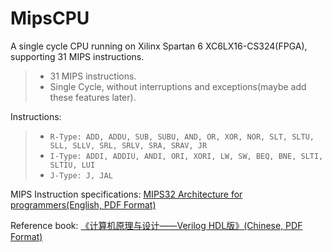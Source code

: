 MipsCPU
=======

A single cycle CPU running on Xilinx Spartan 6 XC6LX16-CS324(FPGA), supporting 31 MIPS instructions.

>*  31 MIPS instructions.
>*  Single Cycle, without interruptions and exceptions(maybe add these features later).

Instructions:
>*  ``R-Type: ADD, ADDU, SUB, SUBU, AND, OR, XOR, NOR, SLT, SLTU, SLL, SLLV, SRL, SRLV, SRA, SRAV, JR``
>*  ``I-Type: ADDI, ADDIU, ANDI, ORI, XORI, LW, SW, BEQ, BNE, SLTI, SLTIU, LUI``
>*  ``J-Type: J, JAL``

MIPS Instruction specifications:
[MIPS32 Architecture for programmers(English, PDF Format)](http://mips246.tongji.edu.cn/file/reference/MIPS32%E6%8C%87%E4%BB%A4%E9%9B%86.pdf)

Reference book:
[《计算机原理与设计——Verilog HDL版》(Chinese, PDF Format)](http://mips246.tongji.edu.cn/file/reference/%E8%AE%A1%E7%AE%97%E6%9C%BA%E5%8E%9F%E7%90%86%E4%B8%8E%E8%AE%BE%E8%AE%A1%E2%80%94%E2%80%94%20Verilog%20HDL%E7%89%88.pdf)

